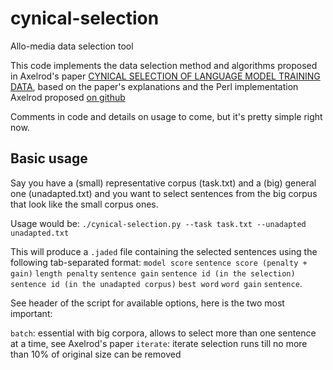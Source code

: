 # cynical-selection
Allo-media data selection tool

This code implements the data selection method and algorithms proposed in Axelrod's paper [CYNICAL SELECTION OF LANGUAGE MODEL TRAINING DATA](https://arxiv.org/pdf/1709.02279.pdf), based on the paper's explanations and the Perl implementation Axelrod proposed [on github](https://github.com/amittai/cynical)

Comments in code and details on usage to come, but it's pretty simple right now.

## Basic usage

Say you have a (small) representative corpus (task.txt) and a (big) general one (unadapted.txt) and you want to select sentences from the big corpus that look like the small corpus ones.

Usage would be:
`./cynical-selection.py --task task.txt --unadapted unadapted.txt`

This will produce a `.jaded` file containing the selected sentences using the following tab-separated format:
`model score` `sentence score (penalty + gain)` `length penalty` `sentence gain` `sentence id (in the selection)` `sentence id (in the unadapted corpus)` `best word` `word gain` `sentence`.

See header of the script for available options, here is the two most important:

`batch`: essential with big corpora, allows to select more than one sentence at a time, see Axelrod's paper
`iterate`: iterate selection runs till no more than 10% of original size can be removed
